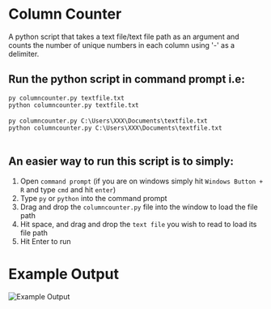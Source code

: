 # Column Counter
A python script that takes a text file/text file path as an argument and counts the number of unique numbers in each column using '-' as a delimiter.

## Run the python script in command prompt i.e: <br> 
`py columncounter.py textfile.txt` <br>
`python columncounter.py textfile.txt` <br>
<br>
`py columncounter.py C:\Users\XXX\Documents\textfile.txt` <br>
`python columncounter.py C:\Users\XXX\Documents\textfile.txt` <br>
<br>
## An easier way to run this script is to simply: <br>
1. Open `command prompt` (if you are on windows simply hit `Windows Button + R` and type `cmd` and hit `enter`) <br>
2. Type `py` or `python` into the command prompt <br>
3. Drag and drop the `columncounter.py` file into the window to load the file path <br>
4. Hit space, and drag and drop the `text file` you wish to read to load its file path<br>
5. Hit Enter to run


# Example Output
![Example Output](https://i.ibb.co/yh6wWWH/example.png)
